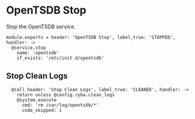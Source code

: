 
# OpenTSDB Stop

Stop the OpenTSDB service.

    module.exports = header: 'OpenTSDB Stop', label_true: 'STOPPED', handler: ->
      @service.stop
        name: 'opentsdb'
        if_exists: '/etc/init.d/opentsdb'

## Stop Clean Logs

      @call header: 'Stop Clean Logs', label_true: 'CLEANED', handler: ->
        return unless @config.ryba.clean_logs
        @system.execute
          cmd: 'rm /var/log/opentsdb/*'
          code_skipped: 1
